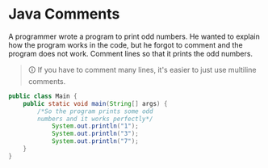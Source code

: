 # Java Comments  
A programmer wrote a program to print odd numbers. He wanted to explain how the program works in the code, but he forgot to comment and the program does not work. Comment lines so that it prints the odd numbers.  

>🛈 If you have to comment many lines, it's easier to just use multiline comments.

```java
public class Main {
	public static void main(String[] args) {
		/*So the program prints some odd
		numbers and it works perfectly*/
			System.out.println("1");
			System.out.println("3");
			System.out.println("7");
	}
}
```